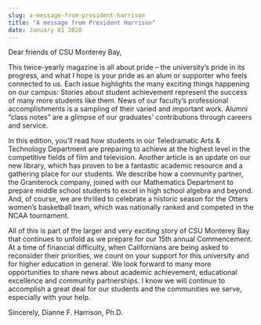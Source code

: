```yaml
---
slug: a-message-from-president-harrison
title: "A message from President Harrison"
date: January 01 2020
---
```


 
<p>Dear friends of CSU Monterey Bay,</p>
<p>
  This twice-yearly magazine is all about pride – the university’s pride in its
  progress, and what I hope is your pride as an alum or supporter who feels
  connected to us. Each issue highlights the many exciting things happening on
  our campus: Stories about student achievement represent the success of many
  more students like them. News of our faculty’s professional accomplishments is
  a sampling of their varied and important work. Alumni “class notes” are a
  glimpse of our graduates' contributions through careers and service.
</p>
<p>
  In this edition, you’ll read how students in our Teledramatic Arts &amp;
  Technology Department are preparing to achieve at the highest level in the
  competitive fields of film and television. Another article is an update on our
  new library, which has proven to be a fantastic academic resource and a
  gathering place for our students. We describe how a community partner, the
  Graniterock company, joined with our Mathematics Department to prepare middle
  school students to excel in high school algebra and beyond. And, of course, we
  are thrilled to celebrate a historic season for the Otters women’s basketball
  team, which was nationally ranked and competed in the NCAA tournament.
</p>
<p>
  All of this is part of the larger and very exciting story of CSU Monterey Bay
  that continues to unfold as we prepare for our 15th annual Commencement. At a
  time of financial difficulty, when Californians are being asked to reconsider
  their priorities, we count on your support for this university and for higher
  education in general. We look forward to many more opportunities to share news
  about academic achievement, educational excellence and community partnerships.
  I know we will continue to accomplish a great deal for our students and the
  communities we serve, especially with your help.
</p>
<p>Sincerely, Dianne F. Harrison, Ph.D.</p>
 
